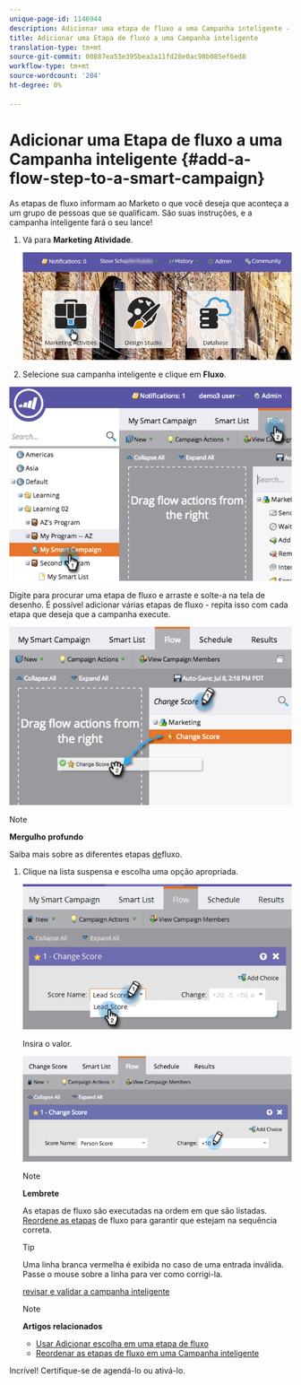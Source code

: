 ```yaml
---
unique-page-id: 1146944
description: Adicionar uma etapa de fluxo a uma Campanha inteligente - Documentos do marketing - Documentação do produto
title: Adicionar uma Etapa de fluxo a uma Campanha inteligente
translation-type: tm+mt
source-git-commit: 00887ea53e395bea3a11fd28e0ac98b085ef6ed8
workflow-type: tm+mt
source-wordcount: '204'
ht-degree: 0%

---
```



# Adicionar uma Etapa de fluxo a uma Campanha inteligente {#add-a-flow-step-to-a-smart-campaign}

As etapas de fluxo informam ao Marketo o que você deseja que aconteça a um grupo de pessoas que se qualificam. São suas instruções, e a campanha inteligente fará o seu lance!

1. Vá para **Marketing Atividade**.

   ![](assets/login-marketing-activities.png)

1. Selecione sua campanha inteligente e clique em **Fluxo**.

![](assets/image2014-9-19-16-3a27-3a1.png)

Digite para procurar uma etapa de fluxo e arraste e solte-a na tela de desenho. É possível adicionar várias etapas de fluxo - repita isso com cada etapa que deseja que a campanha execute.

![](assets/image2014-9-19-16-3a27-3a7.png)

>[!NOTE]
>
>**Mergulho profundo**
>
>
>Saiba mais sobre as diferentes etapas [de](http://docs.marketo.com/display/DOCS/Flow+Actions)fluxo.

1. Clique na lista suspensa e escolha uma opção apropriada.

   ![](assets/four-1.png)

   Insira o valor.

   ![](assets/changescorevalue-cursor.png)

   >[!NOTE]
   >
   >**Lembrete**
   >
   >
   >As etapas de fluxo são executadas na ordem em que são listadas.  [Reordene as etapas](add-a-flow-step-to-a-smart-campaign/reorder-the-flow-steps-in-a-smart-campaign.md) de fluxo para garantir que estejam na sequência correta.

   >[!TIP]
   >
   >Uma linha branca vermelha é exibida no caso de uma entrada inválida. Passe o mouse sobre a linha para ver como corrigi-la.

   [revisar e validar a campanha inteligente](../../../../product-docs/core-marketo-concepts/smart-campaigns/creating-a-smart-campaign/smart-campaign-checklist.md)

   >[!NOTE]
   >
   >**Artigos relacionados**
   >
   >    
   >    
   >    * [Usar Adicionar escolha em uma etapa de fluxo](use-add-choice-in-a-flow-step.md)
   >    * [Reordenar as etapas de fluxo em uma Campanha inteligente](add-a-flow-step-to-a-smart-campaign/reorder-the-flow-steps-in-a-smart-campaign.md)


Incrível! Certifique-se de agendá-lo ou ativá-lo.
